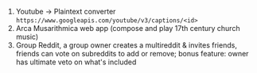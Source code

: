 1. Youtube -> Plaintext converter ```https://www.googleapis.com/youtube/v3/captions/<id>```
2. Arca Musarithmica web app (compose and play 17th century church music)
3. Group Reddit, a group owner creates a multireddit & invites friends, friends can vote on subreddits to add or remove; bonus feature: owner has ultimate veto on what's included
